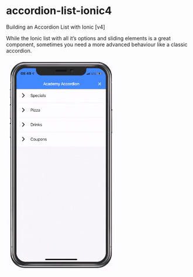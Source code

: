 # accordion-list-ionic4
Building an Accordion List with Ionic [v4]

While the Ionic list with all it’s options and sliding elements is a great component, sometimes you need a more advanced behaviour like a classic accordion.

<img width="300" src="ionic-4-accordion-animated.gif">
